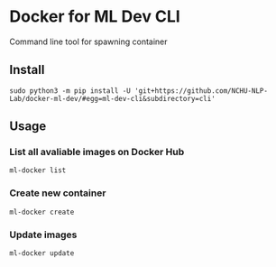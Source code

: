 # Docker for ML Dev CLI

Command line tool for spawning container

## Install

```shell
sudo python3 -m pip install -U 'git+https://github.com/NCHU-NLP-Lab/docker-ml-dev/#egg=ml-dev-cli&subdirectory=cli'
```

## Usage

### List all avaliable images on Docker Hub

```shell
ml-docker list
```

### Create new container

```shell
ml-docker create
```

### Update images

```bash
ml-docker update
```
